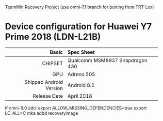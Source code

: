 TeamWin Recovery Project (use omni-7.1 branch for porting from TRT-Lxx)

Device configuration for Huawei Y7 Prime 2018 (LDN-L21B)
=====================================================

Basic   | Spec Sheet
-------:|:-------------------------
CHIPSET | Qualcomm MSM8937 Snapdragon 430
GPU     | Adreno 505
Shipped Android Version | Android 8.0
Release Date | April 2018

if omni-8.0 add:
export ALLOW_MISSING_DEPENDENCIES=true
export LC_ALL=C
mka adbd recoveryimage
